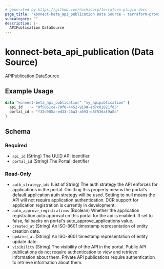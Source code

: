 ```yaml
---
# generated by https://github.com/hashicorp/terraform-plugin-docs
page_title: "konnect-beta_api_publication Data Source - terraform-provider-konnect-beta"
subcategory: ""
description: |-
  APIPublication DataSource
---
```


# konnect-beta_api_publication (Data Source)

APIPublication DataSource

## Example Usage

```terraform
data "konnect-beta_api_publication" "my_apipublication" {
  api_id    = "9f5061ce-78f6-4452-9108-ad7c02821fd5"
  portal_id = "f32d905a-ed33-46a3-a093-d8f536af9a8a"
}
```

<!-- schema generated by tfplugindocs -->
## Schema

### Required

- `api_id` (String) The UUID API identifier
- `portal_id` (String) The Portal identifier

### Read-Only

- `auth_strategy_ids` (List of String) The auth strategy the API enforces for applications in the portal.
Omitting this property means the portal's default application auth strategy will be used.
Setting to null means the API will not require application authentication.
DCR support for application registration is currently in development.
- `auto_approve_registrations` (Boolean) Whether the application registration auto approval on this portal for the api is enabled. If set to false, fallbacks on portal's auto_approve_applications value.
- `created_at` (String) An ISO-8601 timestamp representation of entity creation date.
- `updated_at` (String) An ISO-8601 timestamp representation of entity update date.
- `visibility` (String) The visibility of the API in the portal.
Public API publications do not require authentication to view and retrieve information about them.
Private API publications require authentication to retrieve information about them.
